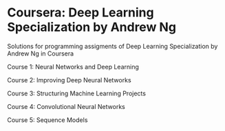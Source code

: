 # Coursera: Deep Learning Specialization by Andrew Ng
Solutions for programming assigments of Deep Learning Specialization by Andrew Ng in Coursera

Course 1: Neural Networks and Deep Learning

Course 2: Improving Deep Neural Networks

Course 3: Structuring Machine Learning Projects

Course 4: Convolutional Neural Networks

Course 5: Sequence Models

